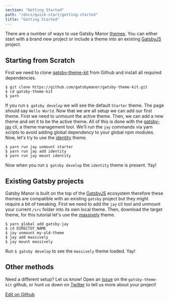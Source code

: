 ```yaml
---
section: "Getting Started"
path: "/docs/quick-start/getting-started"
title: "Getting Started"
---
```


There are a number of ways to use Gatsby Manor [themes](https://gatsbymanor.com/themes).
You can either start with a brand new project or include a theme into an existing [GatsbyJS](https://www.gatsbyjs.org/) project.

## Starting from Scratch
First we need to clone [gatsby-theme-kit](https://github.com/gatsbymanor/gatsby-theme-kit)
from Github and install all required dependencies.

```
$ git clone https://github.com/gatsbymanor/gatsby-theme-kit.git
$ cd gatsby-theme-kit
$ yarn
```

If you run `$ gatsby develop` we will see the default `Starter` theme. The page should
say `Hello World`. Now that we are all setup we can add our first theme. First we
need to unmount the active theme. Then, we can add a
new theme and set it to be the active theme. All of this is done with the [gatsby-jay](https://github.com/gatsbymanor/gatsby-jay) cli,
a theme management tool. We'll run the `jay` commands via yarn scripts to avoid
adding global dependency to your global npm modules. Now, let's try to use the [identity](https://gatsbymanor.com/themes/identity) theme.

```
$ yarn run jay unmount starter
$ yarn run jay add identity
$ yarn run jay mount identity
```

Now when you run `$ gatsby develop` the `identity` theme is present. Yay!

## Existing Gatsby projects
Gatsby Manor is built on the top of the [GatsbyJS](https://www.gatsbyjs.org/) ecosystem therefore these themes are compatible with an existing `gatsby` project but they might require a bit of tweaking. First we need to add the `jay` cli tool and unmount your current `/src` folder into its own local theme. Then,
download the target theme, for this tutorial let's use the [massively](https://gatsbymanor.com/themes/massively) theme.

```
$ yarn global add gatsby-jay
$ cd DIRECTOY_NAME
$ jay unmount my-old-theme
$ jay add massively
$ jay mount massively
```

Run `$ gatsby develop` to see the `massively` theme loaded. Yay!

## Other methods
Need a different setup? Let us know! Open an [issue](https://github.com/gatsbymanor/gatsby-theme-kit/issues) on the `gatsby-theme-kit` github,
or hunt us down on [Twitter](https://twitter.com/TheGatsbyManor) to tell us more about your project!

[Edit on Github](https://github.com/gatsbymanor/gatsby-manor-content)
